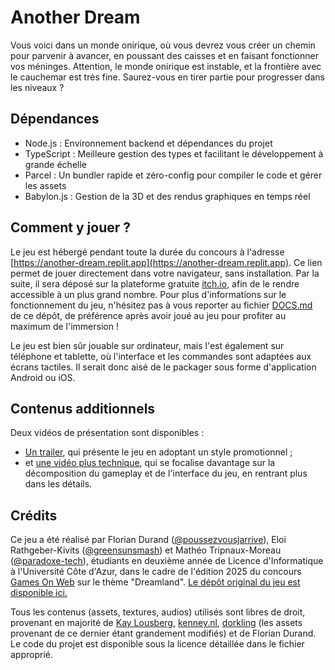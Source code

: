 # Another Dream

Vous voici dans un monde onirique, où vous devrez vous créer un chemin pour parvenir à avancer, en poussant des caisses et en faisant fonctionner vos méninges. Attention, le monde onirique est instable, et la frontière avec le cauchemar est très fine. Saurez-vous en tirer partie pour progresser dans les niveaux ?

## Dépendances

* Node.js : Environnement backend et dépendances du projet
* TypeScript : Meilleure gestion des types et facilitant le développement à grande échelle
* Parcel : Un bundler rapide et zéro-config pour compiler le code et gérer les assets
* Babylon.js : Gestion de la 3D et des rendus graphiques en temps réel

## Comment y jouer ?

Le jeu est hébergé pendant toute la durée du concours à l'adresse [https://another-dream.replit.app](https://another-dream.replit.app). Ce lien permet de jouer directement dans votre navigateur, sans installation. Par la suite, il sera déposé sur la plateforme gratuite [itch.io](https://itch.io), afin de le rendre accessible à un plus grand nombre. Pour plus d'informations sur le fonctionnement du jeu, n'hésitez pas à vous reporter au fichier [DOCS.md](https://github.com/paradoxe-tech/another-dream/blob/main/DOCS.md) de ce dépôt, de préférence après avoir joué au jeu pour profiter au maximum de l'immersion !

Le jeu est bien sûr jouable sur ordinateur, mais l'est également sur téléphone et tablette, où l'interface et les commandes sont adaptées aux écrans tactiles. Il serait donc aisé de le packager sous forme d'application Android ou iOS.

## Contenus additionnels

Deux vidéos de présentation sont disponibles :
- [Un trailer](
https://another-dream.replit.app/trailer1), qui présente le jeu en adoptant un style promotionnel ;
- et [une vidéo plus technique](
https://another-dream.replit.app/trailer2), qui se focalise davantage sur la décomposition du gameplay et de l'interface du jeu, en rentrant plus dans les détails.

## Crédits 

Ce jeu a été réalisé par Florian Durand ([@poussezvousjarrive](https://github.com/poussezvousjarrive)), Eloi Rathgeber-Kivits ([@greensunsmash](https://github.com/greensunsmash)) et Mathéo Tripnaux-Moreau ([@paradoxe-tech](https://github.com/paradoxe-tech)), étudiants en deuxième année de Licence d'Informatique à l'Université Côte d'Azur, dans le cadre de l'édition 2025 du concours [Games On Web](https://github.com/gamesonweb) sur le thème "Dreamland". [Le dépôt original du jeu est disponible ici.](https://github.com/paradoxe-tech/another-dream)

Tous les contenus (assets, textures, audios) utilisés sont libres de droit, provenant en majorité de [Kay Lousberg](kaylousberg.com), [kenney.nl](kenney.nl), [dorkling](https://dorkling.itch.io/) (les assets provenant de ce dernier étant grandement modifiés) et de Florian Durand. Le code du projet est disponible sous la licence détaillée dans le fichier approprié.